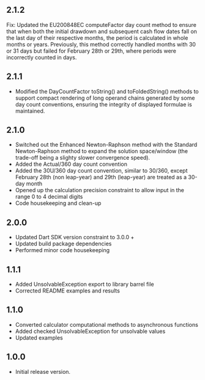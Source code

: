 ## 2.1.2
Fix: Updated the EU200848EC computeFactor day count method to ensure that when both the initial drawdown and subsequent cash flow dates fall on the last day of their respective months, the period is calculated in whole months or years. Previously, this method correctly handled months with 30 or 31 days but failed for February 28th or 29th, where periods were incorrectly counted in days.

## 2.1.1
- Modified the DayCountFactor toString() and toFoldedString() methods to support compact rendering of long operand chains generated by some day count conventions, ensuring the integrity of displayed formulae is maintained.

## 2.1.0
- Switched out the Enhanced Newton-Raphson method with the Standard Newton-Raphson method to expand the solution space/window (the trade-off being a slighty slower convergence speed).
- Added the Actual/360 day count convention
- Added the 30U/360 day count convention, similar to 30/360, except February 28th (non leap-year) and 29th (leap-year) are treated as a 30-day month
- Opened up the calculation precision constraint to allow input in the range 0 to 4 decimal digits
- Code housekeeping and clean-up

## 2.0.0
- Updated Dart SDK version constraint to 3.0.0 +
- Updated build package dependencies
- Performed minor code housekeeping

## 1.1.1
- Added UnsolvableException export to library barrel file
- Corrected README examples and results

## 1.1.0

- Converted calculator computational methods to asynchronous functions
- Added checked UnsolvableException for unsolvable values
- Updated examples

## 1.0.0

- Initial release version.
